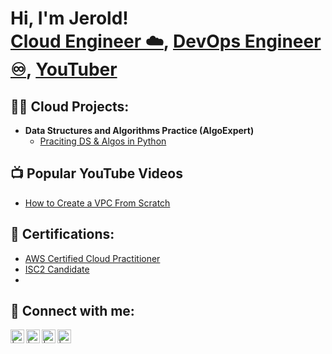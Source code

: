 <h1>Hi, I'm Jerold! <br/><a href="https://github.com/Ninsin/JeroldA.">Cloud Engineer ☁️</a>, <a href="https://www.linkedin.com/in/jerold-art/">DevOps Engineer ♾️</a>, <a href="https://www.youtube.com/c/****">YouTuber</a></h1>

<h2>👨‍💻 Cloud Projects:</h2>

- <b>Data Structures and Algorithms Practice (AlgoExpert)</b>
  - [Praciting DS & Algos in Python](https://github.com/joshmadakor1/Algorithms-Practice)


<h2>📺 Popular YouTube Videos</h2>

- [How to Create a VPC From Scratch](https://www.youtube.com/watch?v=*****)
  

<h2>📜 Certifications:</h2>

  - [AWS Certified Cloud Practitioner](https://www.credly.com/badges/22aff2bc-fe7c-4ea7-8dea-ff04cefb9ea5)
  - [ISC2 Candidate](https://www.credly.com/badges/9c10c898-e374-4c01-9ec6-a58aa223fcb7)
  - 
<h2> 🤳 Connect with me:</h2>

[<img align="left" alt="| YouTube" width="22px" src="https://cdn.jsdelivr.net/npm/simple-icons@v3/icons/youtube.svg" />][youtube]
[<img align="left" alt="| Twitter" width="22px" src="https://cdn.jsdelivr.net/npm/simple-icons@v3/icons/twitter.svg" />][twitter]
[<img align="left" alt="| LinkedIn" width="22px" src="https://cdn.jsdelivr.net/npm/simple-icons@v3/icons/linkedin.svg" />][linkedin]
[<img align="left" alt= "| Instagram" width="22px" src="https://cdn.jsdelivr.net/npm/simple-icons@v3/icons/instagram.svg" />][instagram]

[twitter]: https://twitter.com/*****
[youtube]: https://www.youtube.com/c/*****
[instagram]: https://www.instagram.com/*****
[linkedin]: https://www.linkedin.com/in/jerold-art/

<!--
**Ninsin/JeroldA.** is a ✨ _special_ ✨ repository because its `README.md` (this file) appears on your GitHub profile.

Here are some ideas to get you started:

- 🔭 I’m currently working on ...
- 🌱 I’m currently learning ...
- 👯 I’m looking to collaborate on ...
- 🤔 I’m looking for help with ...
- 💬 Ask me about ...
- 📫 How to reach me: ...
- 😄 Pronouns: ...
- ⚡ Fun fact: ...
-->
